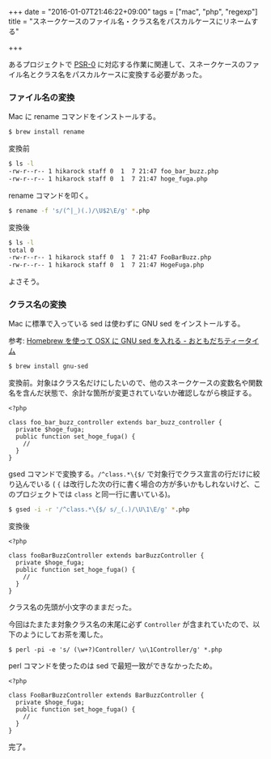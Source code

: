 +++
date = "2016-01-07T21:46:22+09:00"
tags = ["mac", "php", "regexp"]
title = "スネークケースのファイル名・クラス名をパスカルケースにリネームする"

+++

あるプロジェクトで [PSR-0](http://www.php-fig.org/psr/psr-0/) に対応する作業に関連して、スネークケースのファイル名とクラス名をパスカルケースに変換する必要があった。

<!--more-->

### ファイル名の変換

Mac に rename コマンドをインストールする。

```bash
$ brew install rename
```

変換前

```bash
$ ls -l
-rw-r--r-- 1 hikarock staff 0  1  7 21:47 foo_bar_buzz.php
-rw-r--r-- 1 hikarock staff 0  1  7 21:47 hoge_fuga.php
```

rename コマンドを叩く。

```bash
$ rename -f 's/(^|_)(.)/\U$2\E/g' *.php
```

変換後

```bash
$ ls -l
total 0
-rw-r--r-- 1 hikarock staff 0  1  7 21:47 FooBarBuzz.php
-rw-r--r-- 1 hikarock staff 0  1  7 21:47 HogeFuga.php
```

よさそう。

### クラス名の変換

Mac に標準で入っている sed は使わずに GNU sed をインストールする。

参考: [Homebrew を使って OSX に GNU sed を入れる - おともだちティータイム](http://shunirr.hatenablog.jp/entry/2012/12/19/160544)

```bash
$ brew install gnu-sed
```

変換前。対象はクラス名だけにしたいので、他のスネークケースの変数名や関数名を含んだ状態で、余計な箇所が変更されていないか確認しながら検証する。

```
<?php

class foo_bar_buzz_controller extends bar_buzz_controller {
  private $hoge_fuga;
  public function set_hoge_fuga() {
    //
  }
}
```

gsed コマンドで変換する。`/^class.*\{$/` で対象行でクラス宣言の行だけに絞り込んでいる ( `{` は改行した次の行に書く場合の方が多いかもしれないけど、このプロジェクトでは `class` と同一行に書いている)。


```bash
$ gsed -i -r '/^class.*\{$/ s/_(.)/\U\1\E/g' *.php
```

変換後

```
<?php

class fooBarBuzzController extends barBuzzController {
  private $hoge_fuga;
  public function set_hoge_fuga() {
    //
  }
}
```

クラス名の先頭が小文字のままだった。

今回はたまたま対象クラス名の末尾に必ず `Controller` が含まれていたので、以下のようにしてお茶を濁した。

```
$ perl -pi -e 's/ (\w+?)Controller/ \u\1Controller/g' *.php
```

perl コマンドを使ったのは sed で最短一致ができなかったため。

```
<?php

class FooBarBuzzController extends BarBuzzController {
  private $hoge_fuga;
  public function set_hoge_fuga() {
    //
  }
}
```

完了。

